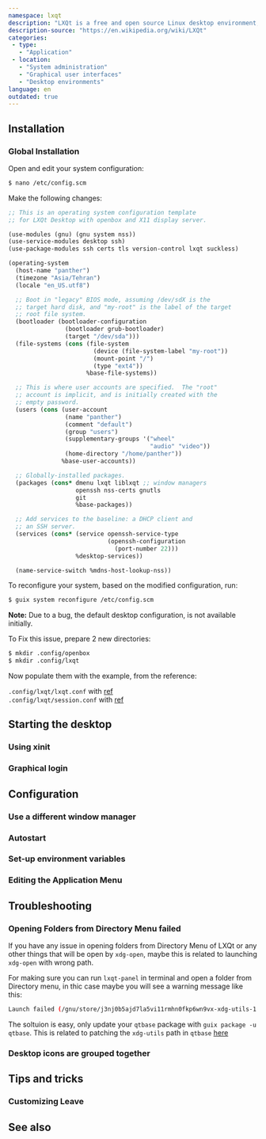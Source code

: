```yaml
---
namespace: lxqt
description: "LXQt is a free and open source Linux desktop environment, that was formed from the merger of the LXDE and Razor-qt projects."
description-source: "https://en.wikipedia.org/wiki/LXQt"
categories:
 - type:
   - "Application"
 - location:
   - "System administration"
   - "Graphical user interfaces"
   - "Desktop environments"
language: en
outdated: true
---
```


## Installation

### Global Installation

Open and edit your system configuration:

```bash
$ nano /etc/config.scm
```

Make the following changes:

```scheme
;; This is an operating system configuration template
;; for LXQt Desktop with openbox and X11 display server.

(use-modules (gnu) (gnu system nss))
(use-service-modules desktop ssh)
(use-package-modules ssh certs tls version-control lxqt suckless)

(operating-system
  (host-name "panther")
  (timezone "Asia/Tehran")
  (locale "en_US.utf8")

  ;; Boot in "legacy" BIOS mode, assuming /dev/sdX is the
  ;; target hard disk, and "my-root" is the label of the target
  ;; root file system.
  (bootloader (bootloader-configuration
                (bootloader grub-bootloader)
                (target "/dev/sda")))
  (file-systems (cons (file-system
                        (device (file-system-label "my-root"))
                        (mount-point "/")
                        (type "ext4"))
                      %base-file-systems))

  ;; This is where user accounts are specified.  The "root"
  ;; account is implicit, and is initially created with the
  ;; empty password.
  (users (cons (user-account
                (name "panther")
                (comment "default")
                (group "users")
                (supplementary-groups '("wheel"
                                        "audio" "video"))
                (home-directory "/home/panther"))
               %base-user-accounts))

  ;; Globally-installed packages.
  (packages (cons* dmenu lxqt liblxqt ;; window managers
                   openssh nss-certs gnutls
                   git
                   %base-packages))

  ;; Add services to the baseline: a DHCP client and
  ;; an SSH server.
  (services (cons* (service openssh-service-type
                            (openssh-configuration
                              (port-number 22)))
                   %desktop-services))

  (name-service-switch %mdns-host-lookup-nss))
```

To reconfigure your system, based on the modified configuration, run:

```bash
$ guix system reconfigure /etc/config.scm
```

**Note:** Due to a bug, the default desktop configuration, is not available initially.

To Fix this issue, prepare 2 new directories:

```bash
$ mkdir .config/openbox
$ mkdir .config/lxqt
```

Now populate them with the example, from the reference:

`.config/lxqt/lxqt.conf` with [ref](https://github.com/lxqt/lxqt-session/blob/master/config/lxqt.conf)  
`.config/lxqt/session.conf` with [ref](https://github.com/lxqt/lxqt-session/blob/master/config/session.conf)

## Starting the desktop

### Using xinit

### Graphical login

## Configuration

### Use a different window manager

### Autostart

### Set-up environment variables

### Editing the Application Menu

## Troubleshooting

### Opening Folders from Directory Menu failed

If you have any issue in opening folders from Directory Menu of LXQt or any other things that will be open by `xdg-open`, maybe this is related to launching `xdg-open` with wrong path.     

For making sure you can run `lxqt-panel` in terminal and open a folder from Directory menu, in thic case maybe you will see a warning message like this:

```bash
Launch failed (/gnu/store/j3nj0b5ajd7la5vi11rmhn0fkp6wn9vx-xdg-utils-1.1.3/bin/xdg-open /home/panther)
```

The soltuion is easy, only update your `qtbase` package with `guix package -u qtbase`. This is related to patching the `xdg-utils` path in `qtbase` [here](https://git.savannah.gnu.org/cgit/guix.git/tree/gnu/packages/qt.scm?id=58b85f7f419e77930765647ffc41011c1103066e#n400)



### Desktop icons are grouped together

## Tips and tricks

### Customizing Leave

## See also
